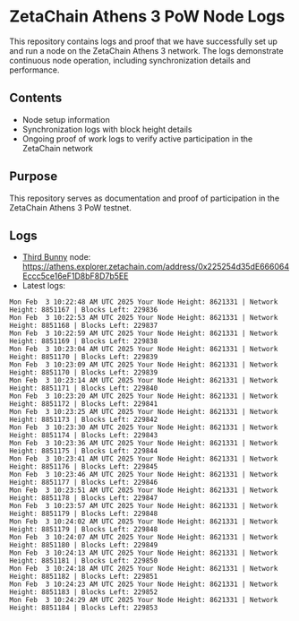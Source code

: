 # ZetaChain Athens 3 PoW Node Logs
This repository contains logs and proof that we have successfully set up and run a node on the ZetaChain Athens 3 network. The logs demonstrate continuous node operation, including synchronization details and performance.

## Contents
- Node setup information
- Synchronization logs with block height details
- Ongoing proof of work logs to verify active participation in the ZetaChain network

## Purpose
This repository serves as documentation and proof of participation in the ZetaChain Athens 3 PoW testnet.

## Logs

- [Third Bunny](https://thirdbunny.xyz/) node: https://athens.explorer.zetachain.com/address/0x225254d35dE666064Eccc5ce16eF1D8bF8D7b5EE
- Latest logs:
```
Mon Feb  3 10:22:48 AM UTC 2025 Your Node Height: 8621331 | Network Height: 8851167 | Blocks Left: 229836
Mon Feb  3 10:22:53 AM UTC 2025 Your Node Height: 8621331 | Network Height: 8851168 | Blocks Left: 229837
Mon Feb  3 10:22:59 AM UTC 2025 Your Node Height: 8621331 | Network Height: 8851169 | Blocks Left: 229838
Mon Feb  3 10:23:04 AM UTC 2025 Your Node Height: 8621331 | Network Height: 8851170 | Blocks Left: 229839
Mon Feb  3 10:23:09 AM UTC 2025 Your Node Height: 8621331 | Network Height: 8851170 | Blocks Left: 229839
Mon Feb  3 10:23:14 AM UTC 2025 Your Node Height: 8621331 | Network Height: 8851171 | Blocks Left: 229840
Mon Feb  3 10:23:20 AM UTC 2025 Your Node Height: 8621331 | Network Height: 8851172 | Blocks Left: 229841
Mon Feb  3 10:23:25 AM UTC 2025 Your Node Height: 8621331 | Network Height: 8851173 | Blocks Left: 229842
Mon Feb  3 10:23:30 AM UTC 2025 Your Node Height: 8621331 | Network Height: 8851174 | Blocks Left: 229843
Mon Feb  3 10:23:36 AM UTC 2025 Your Node Height: 8621331 | Network Height: 8851175 | Blocks Left: 229844
Mon Feb  3 10:23:41 AM UTC 2025 Your Node Height: 8621331 | Network Height: 8851176 | Blocks Left: 229845
Mon Feb  3 10:23:46 AM UTC 2025 Your Node Height: 8621331 | Network Height: 8851177 | Blocks Left: 229846
Mon Feb  3 10:23:51 AM UTC 2025 Your Node Height: 8621331 | Network Height: 8851178 | Blocks Left: 229847
Mon Feb  3 10:23:57 AM UTC 2025 Your Node Height: 8621331 | Network Height: 8851179 | Blocks Left: 229848
Mon Feb  3 10:24:02 AM UTC 2025 Your Node Height: 8621331 | Network Height: 8851179 | Blocks Left: 229848
Mon Feb  3 10:24:07 AM UTC 2025 Your Node Height: 8621331 | Network Height: 8851180 | Blocks Left: 229849
Mon Feb  3 10:24:13 AM UTC 2025 Your Node Height: 8621331 | Network Height: 8851181 | Blocks Left: 229850
Mon Feb  3 10:24:18 AM UTC 2025 Your Node Height: 8621331 | Network Height: 8851182 | Blocks Left: 229851
Mon Feb  3 10:24:23 AM UTC 2025 Your Node Height: 8621331 | Network Height: 8851183 | Blocks Left: 229852
Mon Feb  3 10:24:29 AM UTC 2025 Your Node Height: 8621331 | Network Height: 8851184 | Blocks Left: 229853
```
